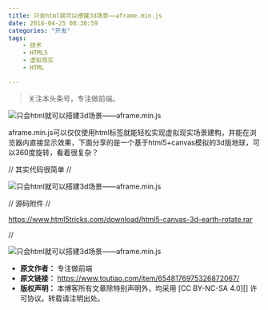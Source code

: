 ```yaml
---
title: 只会html就可以搭建3d场景——aframe.min.js
date: 2018-04-25 08:30:59
categories: "开发"
tags:
	- 技术
	- HTML5
	- 虚拟现实
	- HTML

---
```


> 关注本头条号，专注做前端。

![只会html就可以搭建3d场景——aframe.min.js][html_3d_aframe.min.js]


aframe.min.js可以仅仅使用html标签就能轻松实现虚拟现实场景建构，并能在浏览器内直接显示效果，下面分享的是一个基于html5+canvas模拟的3d版地球，可以360度旋转，看着很复杂？


// 其实代码很简单 //

![只会html就可以搭建3d场景——aframe.min.js][html_3d_aframe.min.js 1]

// 源码附件 //


https://www.html5tricks.com/download/html5-canvas-3d-earth-rotate.rar

//

![只会html就可以搭建3d场景——aframe.min.js][html_3d_aframe.min.js 2]


[html_3d_aframe.min.js]: http://p9.pstatp.com/large/pgc-image/1524616045449bca1fe2f95
[html_3d_aframe.min.js 1]: http://p3.pstatp.com/large/pgc-image/1524616033588ee6494dda2
[html_3d_aframe.min.js 2]: http://p3.pstatp.com/large/pgc-image/1524616242739c94bce7566
 *  **原文作者：** 专注做前端
 *  **原文链接：** https://www.toutiao.com/item/6548176975326872067/
 *  **版权声明：** 本博客所有文章除特别声明外，均采用 [CC BY-NC-SA 4.0][] 许可协议。转载请注明出处。